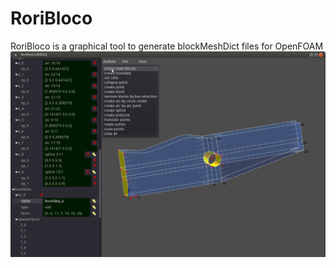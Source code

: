 # RoriBloco
RoriBloco is a graphical tool to generate blockMeshDict files for OpenFOAM
![alt text](blockfoam/img/screen1.png "Screenshot")
